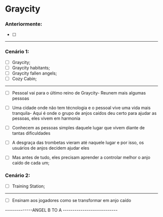 # Graycity

### Anteriormente:

- [ ] 

---

### Cenário 1:

- [ ] Graycity;
- [ ] Graycity habitants;
- [ ] Graycity fallen angels;
- [ ] Cozy Cabin;

---

- [ ] Pessoal vai para o último reino de Graycity- Reunem mais algumas pessoas
- [ ] Uma cidade onde não tem técnologia e o pessoal vive uma vida mais tranquila- Aqui é onde o grupo de anjos caídos deu certo para ajudar as pessoas, eles vivem em harmonia
- [ ] Conhecem as pessoas simples daquele lugar que vivem diante de tantas dificuldades
- [ ] A desgraça das trombetas vieram até naquele lugar e por isso, os usuários de anjos decidem ajudar eles
- [ ] Mas antes de tudo, eles precisam aprender a controlar melhor o anjo caído de cada um;


### Cenário 2:

- [ ] Training Station;


---

- [ ] Ensinam aos jogadores como se transformar em anjo caído

--------------ANGEL B TO A ----------------------------




